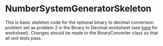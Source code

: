 # NumberSystemGeneratorSkeleton
This is basic skeleton code for the optional binary to decimal conversion problem set as problem 2 in the Binary to Decimal worksheet (see [here](https://drive.google.com/file/d/1ti6u-tpkMMhuQVTkD5sYXAMjnG7cX8MP/view?usp=sharing) for worksheet).
Changes should be made to the BinaryConverter class so that all unit tests pass.
